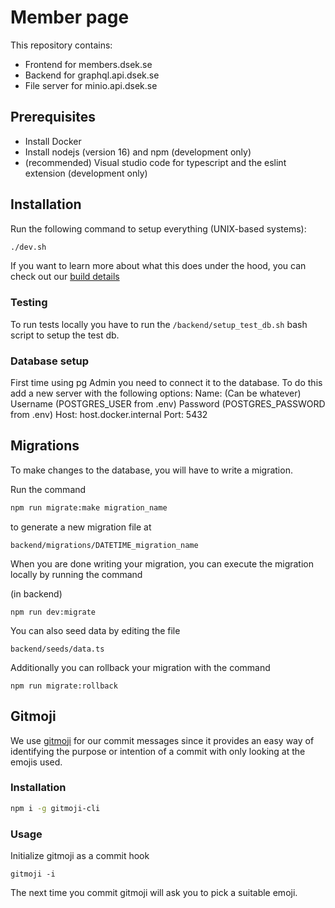 # Member page

This repository contains:

- Frontend for members.dsek.se
- Backend for graphql.api.dsek.se
- File server for minio.api.dsek.se

## Prerequisites

- Install Docker
- Install nodejs (version 16) and npm (development only)
- (recommended) Visual studio code for typescript and the eslint extension (development only)

## Installation

Run the following command to setup everything (UNIX-based systems):

```bash
./dev.sh
```

If you want to learn more about what this does under the hood, you can check out our [build details](build-details.md)

### Testing

To run tests locally you have to run the `/backend/setup_test_db.sh` bash script to setup the test db.

### Database setup

First time using pg Admin you need to connect it to the database. To do this add a new server with the following options:
Name: (Can be whatever)
Username (POSTGRES_USER from .env)
Password (POSTGRES_PASSWORD from .env)
Host: host.docker.internal
Port: 5432

## Migrations

To make changes to the database, you will have to write a migration.

Run the command

```bash
npm run migrate:make migration_name
```

to generate a new migration file at

```
backend/migrations/DATETIME_migration_name
```

When you are done writing your migration, you can execute the migration locally by running the command

(in backend)

```
npm run dev:migrate
```

You can also seed data by editing the file

```
backend/seeds/data.ts
```

Additionally you can rollback your migration with the command

```
npm run migrate:rollback
```

## Gitmoji

We use [gitmoji](https://gitmoji.dev/) for our commit messages since it provides an easy way of identifying the purpose or intention of a commit with only looking at the emojis used.

### Installation

```bash
npm i -g gitmoji-cli
```

### Usage

Initialize gitmoji as a commit hook

```
gitmoji -i
```

The next time you commit gitmoji will ask you to pick a suitable emoji.
